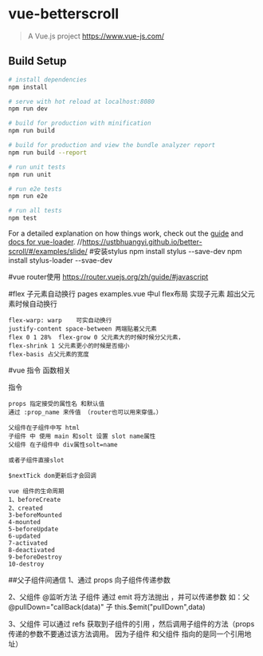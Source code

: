 # vue-betterscroll

> A Vue.js project
https://www.vue-js.com/

## Build Setup

``` bash
# install dependencies
npm install

# serve with hot reload at localhost:8080
npm run dev

# build for production with minification
npm run build

# build for production and view the bundle analyzer report
npm run build --report

# run unit tests
npm run unit

# run e2e tests
npm run e2e

# run all tests
npm test
```

For a detailed explanation on how things work, check out the [guide](http://vuejs-templates.github.io/webpack/) and [docs for vue-loader](http://vuejs.github.io/vue-loader).
//https://ustbhuangyi.github.io/better-scroll/#/examples/slide/
#安装stylus
npm install stylus --save-dev
npm install stylus-loader --svae-dev


#vue router使用
https://router.vuejs.org/zh/guide/#javascript

#flex 子元素自动换行
pages examples.vue 中ul flex布局 实现子元素 超出父元素时候自动换行
```
flex-warp: warp    可实自动换行
justify-content space-between 两端贴着父元素
flex 0 1 28%  flex-grow 0 父元素大的时候时候分父元素，
flex-shrink 1 父元素更小的时候是否缩小
flex-basis 占父元素的宽度

```

#vue 指令 函数相关

指令


```
props 指定接受的属性名 和默认值
通过 :prop_name 来传值 （router也可以用来穿值。）
```

```
父组件在子组件中写 html
子组件 中 使用 main 和solt 设置 slot name属性
父组件 在子组件中 div属性solt=name

或者子组件直接slot
```

```
$nextTick dom更新后才会回调 
```

```
vue 组件的生命周期
1、beforeCreate
2、created
3-beforeMounted
4-mounted
5-beforeUpdate
6-updated
7-activated
8-deactivated
9-beforeDestroy   
10-destroy
```
##父子组件间通信
1、通过 props 向子组件传递参数

2、父组件 @监听方法
    子组件 通过 emit 将方法抛出 ，并可以传递参数
    如：父 @pullDown="callBack(data)"  子 this.$emit("pullDown",data)

3、父组件 可以通过 refs 获取到子组件的引用  ，然后调用子组件的方法（props 传递的参数不要通过该方法调用。 因为子组件 和父组件  指向的是同一个引用地址）